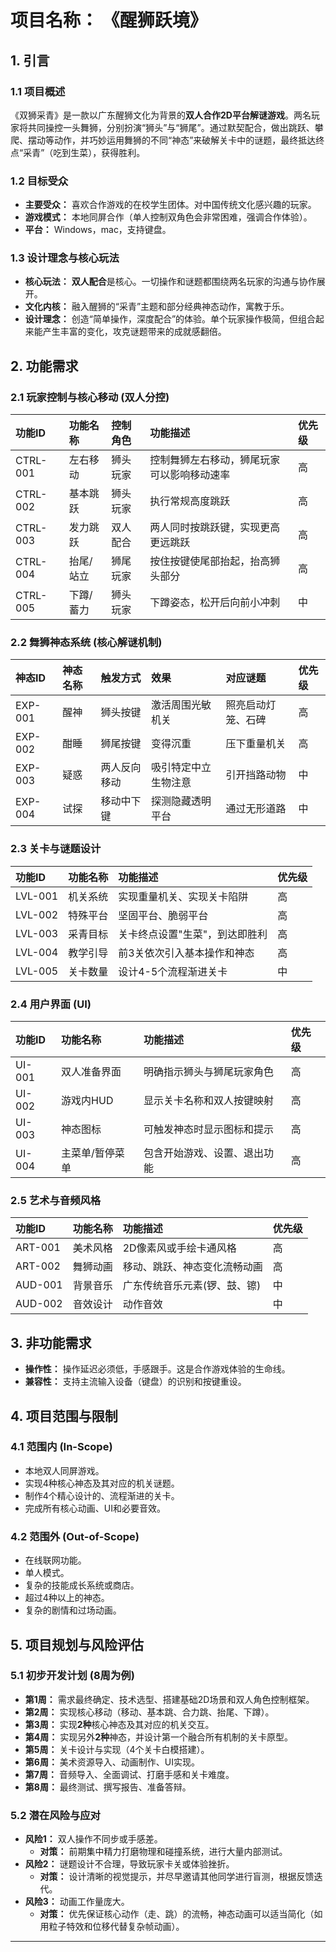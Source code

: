 # **项目名称：** 《醒狮跃境》

## 1. 引言

### 1.1 项目概述

《双狮采青》是一款以广东醒狮文化为背景的**双人合作2D平台解谜游戏**。两名玩家将共同操控一头舞狮，分别扮演“狮头”与“狮尾”。通过默契配合，做出跳跃、攀爬、摆动等动作，并巧妙运用舞狮的不同“神态”来破解关卡中的谜题，最终抵达终点“采青”（吃到生菜），获得胜利。

### 1.2 目标受众

*   **主要受众：** 喜欢合作游戏的在校学生团体。对中国传统文化感兴趣的玩家。
*   **游戏模式：** 本地同屏合作（单人控制双角色会非常困难，强调合作体验）。
*   **平台：** Windows，mac，支持键盘。

### 1.3 设计理念与核心玩法

*   **核心玩法：** **双人配合**是核心。一切操作和谜题都围绕两名玩家的沟通与协作展开。
*   **文化内核：** 融入醒狮的“采青”主题和部分经典神态动作，寓教于乐。
*   **设计理念：** 创造“简单操作，深度配合”的体验。单个玩家操作极简，但组合起来能产生丰富的变化，攻克谜题带来的成就感翻倍。

## 2. 功能需求

### 2.1 玩家控制与核心移动 (双人分控)

| 功能ID   | 功能名称  | 控制角色 | 功能描述                                   | 优先级 |
| :------- | :-------- | :------- | :----------------------------------------- | :----- |
| CTRL-001 | 左右移动  | 狮头玩家 | 控制舞狮左右移动，狮尾玩家可以影响移动速率 | 高     |
| CTRL-002 | 基本跳跃  | 狮头玩家 | 执行常规高度跳跃                           | 高     |
| CTRL-003 | 发力跳跃  | 双人配合 | 两人同时按跳跃键，实现更高更远跳跃         | 高     |
| CTRL-004 | 抬尾/站立 | 狮尾玩家 | 按住按键使尾部抬起，抬高狮头部分           | 高     |
| CTRL-005 | 下蹲/蓄力 | 狮头玩家 | 下蹲姿态，松开后向前小冲刺                 | 中     |

### 2.2 舞狮神态系统 (核心解谜机制)

| 神态ID  | 神态名称 | 触发方式     | 效果                 | 对应谜题           | 优先级 |
| :------ | :------- | :----------- | :------------------- | :----------------- | :----- |
| EXP-001 | 醒神     | 狮头按键     | 激活周围光敏机关     | 照亮启动灯笼、石碑 | 高     |
| EXP-002 | 酣睡     | 狮尾按键     | 变得沉重             | 压下重量机关       | 高     |
| EXP-003 | 疑惑     | 两人反向移动 | 吸引特定中立生物注意 | 引开挡路动物       | 中     |
| EXP-004 | 试探     | 移动中下键   | 探测隐藏透明平台     | 通过无形道路       | 中     |

### 2.3 关卡与谜题设计

| 功能ID  | 功能名称 | 功能描述                       | 优先级 |
| :------ | :------- | :----------------------------- | :----- |
| LVL-001 | 机关系统 | 实现重量机关、实现关卡陷阱     | 高     |
| LVL-002 | 特殊平台 | 坚固平台、脆弱平台             | 高     |
| LVL-003 | 采青目标 | 关卡终点设置"生菜"，到达即胜利 | 高     |
| LVL-004 | 教学引导 | 前3关依次引入基本操作和神态    | 高     |
| LVL-005 | 关卡数量 | 设计4-5个流程渐进关卡          | 中     |

### 2.4 用户界面 (UI)

| 功能ID | 功能名称        | 功能描述                     | 优先级 |
| :----- | :-------------- | :--------------------------- | :----- |
| UI-001 | 双人准备界面    | 明确指示狮头与狮尾玩家角色   | 高     |
| UI-002 | 游戏内HUD       | 显示关卡名称和双人按键映射   | 高     |
| UI-003 | 神态图标        | 可触发神态时显示图标和提示   | 高     |
| UI-004 | 主菜单/暂停菜单 | 包含开始游戏、设置、退出功能 | 高     |

### 2.5 艺术与音频风格

| 功能ID  | 功能名称 | 功能描述                     | 优先级 |
| :------ | :------- | :--------------------------- | :----- |
| ART-001 | 美术风格 | 2D像素风或手绘卡通风格       | 高     |
| ART-002 | 舞狮动画 | 移动、跳跃、神态变化流畅动画 | 高     |
| AUD-001 | 背景音乐 | 广东传统音乐元素(锣、鼓、镲) | 中     |
| AUD-002 | 音效设计 | 动作音效                     | 中     |

## 3. 非功能需求

*   **操作性：** 操作延迟必须低，手感跟手。这是合作游戏体验的生命线。
*   **兼容性：** 支持主流输入设备（键盘）的识别和按键重设。

## 4. 项目范围与限制

### 4.1 范围内 (In-Scope)

*   本地双人同屏游戏。
*   实现4种核心神态及其对应的机关谜题。
*   制作4个精心设计的、流程渐进的关卡。
*   完成所有核心动画、UI和必要音效。

### 4.2 范围外 (Out-of-Scope)

*   在线联网功能。
*   单人模式。
*   复杂的技能成长系统或商店。
*   超过4种以上的神态。
*   复杂的剧情和过场动画。

## 5. 项目规划与风险评估

### 5.1 初步开发计划 (8周为例)

*   **第1周：** 需求最终确定、技术选型、搭建基础2D场景和双人角色控制框架。
*   **第2周：** 实现核心移动（移动、基本跳、合力跳、抬尾、下蹲）。
*   **第3周：** 实现**2种**核心神态及其对应的机关交互。
*   **第4周：** 实现另外**2种**神态，并设计第一个融合所有机制的关卡原型。
*   **第5周：** 关卡设计与实现（4个关卡白模搭建）。
*   **第6周：** 美术资源导入、动画制作、UI实现。
*   **第7周：** 音频导入、全面调试、打磨手感和关卡难度。
*   **第8周：** 最终测试、撰写报告、准备答辩。

### 5.2 潜在风险与应对

*   **风险1：** 双人操作不同步或手感差。
    *   **对策：** 前期集中精力打磨物理和碰撞系统，进行大量内部测试。
*   **风险2：** 谜题设计不合理，导致玩家卡关或体验挫折。
    *   **对策：** 设计清晰的视觉提示，并尽早邀请其他同学进行盲测，根据反馈迭代。
*   **风险3：** 动画工作量庞大。
    *   **对策：** 优先保证核心动作（走、跳）的流畅，神态动画可以适当简化（如用粒子特效和位移代替复杂帧动画）。

---

